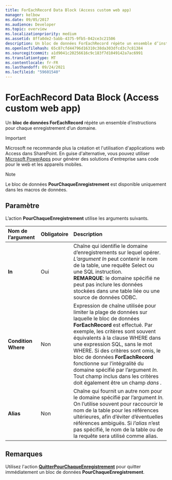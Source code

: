 ```yaml
---
title: ForEachRecord Data Block (Access custom web app)
manager: kelbow
ms.date: 09/05/2017
ms.audience: Developer
ms.topic: overview
ms.localizationpriority: medium
ms.assetid: 8ffa0de2-5abb-4375-9fb5-042ce3c21506
description: Un bloc de données ForEachRecord répète un ensemble d’instructions pour chaque enregistrement d’un domaine.
ms.openlocfilehash: 65c87cfd44796d16310c38da303dfcd3c7c81384
ms.sourcegitcommit: a1d9041c20256616c9c183f7d1049142a7ac6991
ms.translationtype: MT
ms.contentlocale: fr-FR
ms.lasthandoff: 09/24/2021
ms.locfileid: "59601540"
---
```

# <a name="foreachrecord-data-block-access-custom-web-app"></a>ForEachRecord Data Block (Access custom web app)

Un **bloc de données ForEachRecord** répète un ensemble d’instructions pour chaque enregistrement d’un domaine. 
  
> [!IMPORTANT]
> Microsoft ne recommande plus la création et l'utilisation d'applications web Access dans SharePoint. En guise d'alternative, vous pouvez utiliser [Microsoft PowerApps](https://powerapps.microsoft.com/en-us/) pour générer des solutions d'entreprise sans code pour le web et les appareils mobiles. 
  
> [!NOTE]
> Le bloc de données **PourChaqueEnregistrement** est disponible uniquement dans les macros de données. 
  
## <a name="setting"></a>Paramètre

L’action **PourChaqueEnregistrement** utilise les arguments suivants. 
  
|**Nom de l’argument**|**Obligatoire**|**Description**|
|:-----|:-----|:-----|
|**In** <br/> |Oui  <br/> |Chaîne qui identifie le domaine d’enregistrements sur lequel opérer. *L’argument In* peut contenir le nom de la table, une requête Select ou une SQL instruction.  <br/> **REMARQUE**: le domaine spécifié ne peut pas inclure les données stockées dans une table liée ou une source de données ODBC.           |
|**Condition Where** <br/> |Non  <br/> |Expression de chaîne utilisée pour limiter la plage de données sur laquelle le bloc de données **ForEachRecord** est effectué. Par exemple, les critères sont souvent équivalents à la clause WHERE dans une expression SQL, sans le mot WHERE. Si des critères sont omis, le bloc de données **ForEachRecord** fonctionne sur l’intégralité du domaine spécifié par l’argument *In.* Tout champ inclus dans les critères doit également être un champ *dans .*  <br/> |
|**Alias** <br/> |Non  <br/> |Chaîne qui fournit un autre nom pour le domaine spécifié par l’argument *In.* On l’utilise souvent pour raccourcir le nom de la table pour les références ultérieures, afin d’éviter d’éventuelles références ambiguës. Si  *l’alias*  n’est pas spécifié, le nom de la table ou de la requête sera utilisé comme alias.  <br/> |
   
## <a name="remarks"></a>Remarques

Utilisez l'action **[QuitterPourChaqueEnregistrement](exitforeachrecord-macro-action-access-custom-web-app.md)** pour quitter immédiatement un bloc de données **PourChaqueEnregistrement**. 
  

